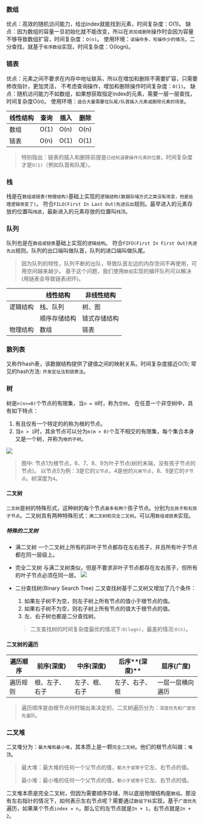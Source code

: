 ### 数组
优点：高效的随机访问能力，给出index就能找到元素，时间复杂度：O(1)。
缺点：因为数组的容量一旦初始化就不能改变，所以在`添加或删除`操作时会因为容量不够导致数组扩容，时间复杂度：`O(n)`。
使用环境：`读操作多，写操作少的情况`，二分查找，就基于`有序数组`实现，时间复杂度：O(logn)。

### 链表
优点：元素之间不要求在内存中地址联系，所以在增加和删除不需要扩容，只需要修改指针，更加灵活，
     不考虑查询操作，增加和删除操作时间复杂度：`O(1)`。
缺点：随机访问能力不如数组，如果想获取指定index的元素，需要一层一层查找，时间复杂度O(n)。
使用环境：`适合大量需要往队尾/队首插入元素或删除元素的场景`。

| 线性结构 | 查询 | 插入 | 删除 |
| -------- | ---- | ---- | ---- |
| 数组     | O(1) | O(n) | O(n) |
| 链表     | O(n) | O(1) | O(1) |

> 特别指出：链表的插入和删除前提是`已经知道要操作元素的位置`，时间复杂度才是`O(1)`（例如队首和队尾）。

### 栈
栈是在`数组或链表(物理结构)`基础上实现的`逻辑结构(数据存储方式之类没有改变，但是处理逻辑改变了)`。
符合`FILO(First In Last Out)先进后出`规则。最早进入的元素存放的位置叫`栈底`，最新进入的元素存放的位置叫`栈顶`。

### 队列
队列也是在`数组或链表`基础上实现的`逻辑结构`。
符合`FIFO(First In First Out)先进先出`规则。队列的出口端叫做队首，队列的进口端叫做队尾。
> 因为队列的特性，队列不断的出队，导致队首左边的内存空间不再使用，可用空间越来越少。
> 基于这个问题，我们使用`数组`实现的循环队列可以解决(用链表会导致链表闭环)。


|       | 线性结构 | 非线性结构 |
| ----- | ------- | ------- |
| 逻辑结构     | 栈、队列 | 树、图 |
|  | 顺序存储结构 | 链式存储结构 |
| 物理结构     | 数组 | 链表 |

### 散列表
又称作hash表，该数据结构提供了键值之间的映射关系。时间复杂度接近O(1); 常见的hash方法: `开发定址法和链表法`。

### 树
树是`n(n>=0)`个节点的有限集，当`n = 0`时，称为`空树`。
在任意一个非空树中，具有如下特点：
1. 有且仅有一个特定的的称为根的节点。
2. 当`n > 1`时，其余节点可以分为`m(m > 0)`个互不相交的有限集，每个集合本身又是一个树，并称为`根的子树`。

![](https://image.leejay.top/image/20200721/aaYt0un92eTI.png?imageslim)
> 图中: 节点1为根节点，6、7、8、9为叶子节点(树的末端，没有孩子节点的节点)。
> 以节点5为例：3是它的`父节点`，4是他的`兄弟节点`，8、9是它的`子节点`。树深度为`4`。

#### 二叉树
`二叉树`是树的特殊形式，这种树的每个节点`最多有两个`孩子节点。分别为`左孩子和右孩子节点`。二叉树具有两种特殊形式：`满二叉树和完全二叉树`。可以用`数组或链表`实现。

##### 特殊的二叉树
- 满二叉树
  一个二叉树上所有的非叶子节点都存在左右孩子，并且所有叶子节点都在同一层级上。
- 完全二叉树
  与满二叉树类似，但是不要求非叶子节点都存在左右孩子，但所有的叶子节点必须在同一层。
![](https://image.leejay.top/image/20200721/YA6hqzTc7vE2.png?imageslim)

- 二分查找树(Binary Search Tree)
  二叉查找树基于二叉树又增加了几个条件：
     1. 如果左子树不为空，则左子树上所有节点的值小于根节点的值。
     2. 如果右子树不为空，则右子树上所有节点的值大于根节点的值。
     3. 左、右子树也都是二分查找树。
  > 二叉查找树的时间复杂度最优的情况下:`O(logn)`，最差的情况:`O(n)`。

#### 二叉树的遍历
| 遍历顺序 | 前序(深度)     | 中序(深度)     | 后序**(深度)** | 层序(广度)       |
| -------- | -------------- | -------------- | -------------- | ---------------- |
| 遍历规则 | 根、左子、右子 | 左子、根、右子 | 左子、右子、根 | 一层一层横向遍历 |

> 遍历顺序是由根节点何时输出来决定的，二叉树遍历分为：`深度优先和广度优先遍历`。

### 二叉堆
二叉堆分为：`最大堆和最小堆`，其本质上是一颗`完全二叉树`。他们的根节点叫做：`堆顶`。

>  最大堆：最大堆的任何一个父节点的值，`都大于或等于`它左、右节点的值。
>
> 最小堆：最小堆的任何一个父节点的值，`都小于或等于`它左、右节点的值。

二叉堆本质是完全二叉树，但因为需要顺序存储，所以底层物理结构是`数组`。那没有左右指针的情况下，如何表示左右节点呢？需要通过`数组下标`实现，基于`广度优先`遍历，如果某个节点`index = n`，那么它的左节点就是`2n + 1`，右节点就是`2n + 2`。

